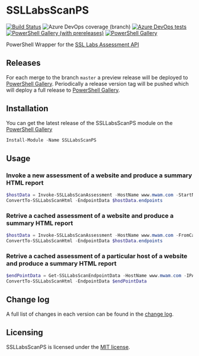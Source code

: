# SSLLabsScanPS

[![Build Status](https://dev.azure.com/simonheather99/SSLLabsScanPS/_apis/build/status/X-Guardian.SSLLabsScanPS?branchName=master)](https://dev.azure.com/simonheather99/SSLLabsScanPS/_build/latest?definitionId=8&branchName=master)
![Azure DevOps coverage (branch)](https://img.shields.io/azure-devops/coverage/simonheather99/SSLLabsScanPS/8/master)
[![Azure DevOps tests](https://img.shields.io/azure-devops/tests/simonheather99/SSLLabsScanPS/8/master)](https://simonheather99.visualstudio.com/SSLLabsScanPS/_test/analytics?definitionId=8&contextType=build)
[![PowerShell Gallery (with prereleases)](https://img.shields.io/powershellgallery/vpre/SSLLabsScanPS?label=SSLLabsScanPS%20Preview)](https://www.powershellgallery.com/packages/SSLLabsScanPS/)
[![PowerShell Gallery](https://img.shields.io/powershellgallery/v/SSLLabsScanPS?label=SSLLabsScanPS)](https://www.powershellgallery.com/packages/SSLLabsScanPS/)

PowerShell Wrapper for the [SSL Labs Assessment API](https://github.com/ssllabs/ssllabs-scan/blob/stable/ssllabs-api-docs.md)

## Releases

For each merge to the branch `master` a preview release will be
deployed to [PowerShell Gallery](https://www.powershellgallery.com/).
Periodically a release version tag will be pushed which will deploy a
full release to [PowerShell Gallery](https://www.powershellgallery.com/).

## Installation

You can get the latest release of the SSLLabsScanPS module on the [PowerShell Gallery](https://www.powershellgallery.com/packages/SSLLabsScanPS)

```PowerShell
Install-Module -Name SSLLabsScanPS
```

## Usage

### Invoke a new assessment of a website and produce a summary HTML report

```PowerShell
$hostData = Invoke-SSLLabsScanAssessment -HostName www.mwam.com -StartNew -All Done
ConvertTo-SSLLabsScanHtml -EndpointData $hostData.endpoints
```

### Retrive a cached assessment of a website and produce a summary HTML report

```PowerShell
$hostData = Invoke-SSLLabsScanAssessment -HostName www.mwam.com -FromCache -All Done
ConvertTo-SSLLabsScanHtml -EndpointData $hostData.endpoints
```

### Retrive a cached assessment of a particular host of a website and produce a summary HTML report

```PowerShell
$endPointData = Get-SSLLabsScanEndpointData -HostName www.mwam.com -IPAddress '18.132.32.101' -FromCache
ConvertTo-SSLLabsScanHtml -EndpointData $endPointData
```

## Change log

A full list of changes in each version can be found in the [change log](CHANGELOG.md).

## Licensing

SSLLabsScanPS is licensed under the [MIT license](LICENSE).
